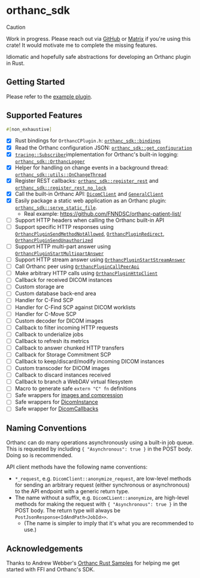 # orthanc_sdk

> [!CAUTION]
> Work in progress.
> Please reach out via [GitHub](https://github.com/FNNDSC/orthanc-rs/discussions)
> or [Matrix](https://matrix.to/#/#chris-general:fedora.im) if you're using this
> crate! It would motivate me to complete the missing features.

Idiomatic and hopefully safe abstractions for developing an Orthanc plugin in Rust.

## Getting Started

Please refer to the [example plugin](../examples/basic/src/plugin.rs).

## Supported Features

```rust
#[non_exhaustive]
```

- [x] Rust bindings for `OrthancCPlugin.h`: [`orthanc_sdk::bindings`](https://docs.rs/orthanc_sdk/0.2.0/orthanc_sdk/bindings/index.html)
- [x] Read the Orthanc configuration JSON: [`orthanc_sdk::get_configuration`](https://docs.rs/orthanc_sdk/0.2.0/orthanc_sdk/fn.get_configuration.html)
- [x] [`tracing::Subscriber`](https://docs.rs/tracing-core/0.1.34/tracing_core/subscriber/trait.Subscriber.html)implementation for Orthanc's built-in logging: [`orthanc_sdk::OrthancLogger`](https://docs.rs/orthanc_sdk/0.2.0/orthanc_sdk/struct.OrthancLogger.html)
- [x] Helper for handling on change events in a background thread: [`orthanc_sdk::utils::OnChangeThread`](https://docs.rs/orthanc_sdk/0.2.0/orthanc_sdk/utils/struct.OnChangeThread.html)
- [x] Register REST callbacks: [`orthanc_sdk::register_rest`](https://docs.rs/orthanc_sdk/0.2.0/orthanc_sdk/fn.register_rest.html) and [`orthanc_sdk::register_rest_no_lock`](https://docs.rs/orthanc_sdk/0.2.0/orthanc_sdk/fn.register_rest_no_lock.html)
- [x] Call the built-in Orthanc API: [`DicomClient`](https://docs.rs/orthanc_sdk/0.2.0/orthanc_sdk/api/struct.DicomClient.html) and [`GeneralClient`](https://docs.rs/orthanc_sdk/0.2.0/orthanc_sdk/api/struct.GeneralClient.html)
- [x] Easily package a static web application as an Orthanc plugin: [`orthanc_sdk::serve_static_file`](https://docs.rs/orthanc_sdk/0.2.0/orthanc_sdk/fn.serve_static_file.html).
  - Real example: https://github.com/FNNDSC/orthanc-patient-list/
- [ ] Support HTTP headers when calling the Orthanc built-in API
- [ ] Support specific HTTP responses using [`OrthancPluginSendMethodNotAllowed`](https://orthanc.uclouvain.be/sdk/group__REST.html#ga1a060d2b2aba0172eb68ebb69d26722c), [`OrthancPluginRedirect`](https://orthanc.uclouvain.be/sdk/group__REST.html#ga92aebd39a92e2bdbdb1b1dc5f60cadd5), [`OrthancPluginSendUnauthorized`](https://orthanc.uclouvain.be/sdk/group__REST.html#ga0c09ccbddb26011ba30eeddf94819d52)
- [ ] Support HTTP multi-part answer using [`OrthancPluginStartMultipartAnswer`](https://orthanc.uclouvain.be/sdk/group__REST.html#gadfae0b05c5890fe07fd4762ac58dfed4)
- [ ] Support HTTP stream answer using [`OrthancPluginStartStreamAnswer`](https://orthanc.uclouvain.be/sdk/group__REST.html#ga8cd840aae20e180ca8af0aa3a85f9c9e)
- [ ] Call Orthanc peer using [`OrthancPluginCallPeerApi`](https://orthanc.uclouvain.be/sdk/group__Toolbox.html#gadd62594f47cedbb473449be0eb53504c)
- [ ] Make arbitrary HTTP calls using [`OrthancPluginHttpClient`](https://orthanc.uclouvain.be/sdk/group__Toolbox.html#ga053d2c35e6c39b5f6c8fda400c1672d3)
- [ ] Callback for received DICOM instances
- [ ] Custom storage are
- [ ] Custom database back-end area
- [ ] Handler for C-Find SCP
- [ ] Handler for C-Find SCP against DICOM worklists
- [ ] Handler for C-Move SCP
- [ ] Custom decoder for DICOM images
- [ ] Callback to filter incoming HTTP requests
- [ ] Callback to underialize jobs
- [ ] Callback to refresh its metrics
- [ ] Callback to answer chunked HTTP transfers
- [ ] Callback for Storage Commitment SCP
- [ ] Callback to keep/discard/modify incoming DICOM instances
- [ ] Custom transcoder for DICOM images
- [ ] Callback to discard instances received
- [ ] Callback to branch a WebDAV virtual filesystem
- [ ] Macro to generate safe `extern "C" fn` definitions
- [ ] Safe wrappers for [images and compression](https://orthanc.uclouvain.be/sdk/group__Images.html)
- [ ] Safe wrappers for [DicomInstance](https://orthanc.uclouvain.be/sdk/group__DicomInstance.html)
- [ ] Safe wrapper for [DicomCallbacks](https://orthanc.uclouvain.be/sdk/group__DicomCallbacks.html)

## Naming Conventions

Orthanc can do many operations asynchronously using a built-in job queue.
This is requested by including `{ "Asynchronous": true }` in the POST body.
Doing so is recommended.

API client methods have the following name conventions:

- `*_request`, e.g. `DicomClient::anonymize_request`, are low-level methods for sending an arbitrary request (either synchronous or asynchronous) to the API endpoint with a generic return type.
- The name without a suffix, e.g. `DicomCLient::anonymize`, are high-level methods for making the request with `{ "Asynchronous": true }` in the POST body. The return type will always be `PostJsonResponse<IdAndPath<JobId>>`.
  - (The name is simpler to imply that it's what you are recommended to use.)

## Acknowledgements

Thanks to Andrew Webber's [Orthanc Rust Samples](https://github.com/andrewwebber/orthanc-rust-plugins)
for helping me get started with FFI and Orthanc's SDK.
